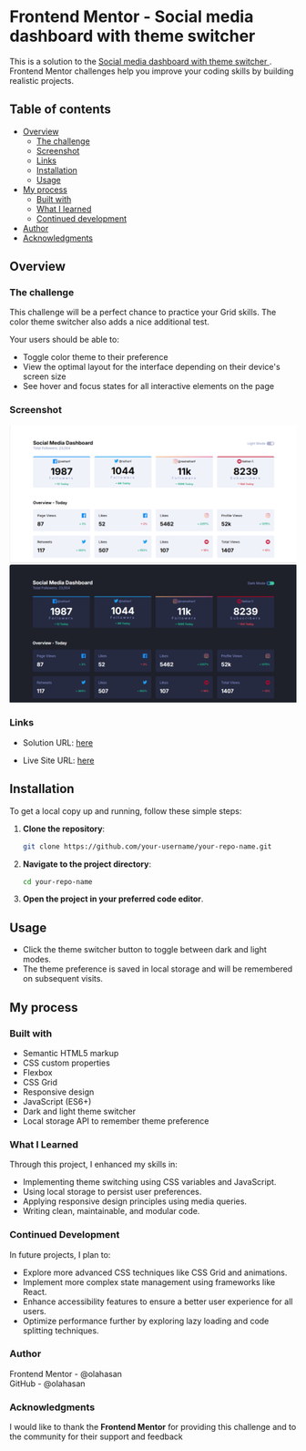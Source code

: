 # Frontend Mentor - Social media dashboard with theme switcher

This is a solution to the [Social media dashboard with theme switcher
](https://www.frontendmentor.io/challenges/social-media-dashboard-with-theme-switcher-6oY8ozp_H). Frontend Mentor challenges help you improve your coding skills by building realistic projects.

## Table of contents

- [Overview](#overview)
  - [The challenge](#the-challenge)
  - [Screenshot](#screenshot)
  - [Links](#links)
  - [Installation](#Installation)
  - [Usage](#Usage)
- [My process](#my-process)
  - [Built with](#built-with)
  - [What I learned](#what-i-learned)
  - [Continued development](#continued-development)
- [Author](#author)
- [Acknowledgments](#Acknowledgments)

## Overview

### The challenge

This challenge will be a perfect chance to practice your Grid skills. The color theme switcher also adds a nice additional test.

Your users should be able to:

- Toggle color theme to their preference
- View the optimal layout for the interface depending on their device's screen size
- See hover and focus states for all interactive elements on the page

### Screenshot

![Screenshot](./images/screenshot.png)
![Screenshot](./images/screenshot1.png)

### Links

- Solution URL: [here](https://github.com/olahasan/HTML_CSS_AND_J.S_Frontend-Mentor_JUNIOR-Social-media-dashboard-with-theme-switcher)

- Live Site URL: [here](https://olahasan.github.io/HTML_CSS_AND_J.S_Frontend-Mentor_JUNIOR-Social-media-dashboard-with-theme-switcher/)

## Installation

To get a local copy up and running, follow these simple steps:

1. **Clone the repository**:

   ```sh
   git clone https://github.com/your-username/your-repo-name.git
   ```

2. **Navigate to the project directory**:

   ```sh
   cd your-repo-name
   ```

3. **Open the project in your preferred code editor**.

## Usage

- Click the theme switcher button to toggle between dark and light modes.
- The theme preference is saved in local storage and will be remembered on subsequent visits.

## My process

### Built with

- Semantic HTML5 markup
- CSS custom properties
- Flexbox
- CSS Grid
- Responsive design
- JavaScript (ES6+)
- Dark and light theme switcher
- Local storage API to remember theme preference

### What I Learned

Through this project, I enhanced my skills in:

- Implementing theme switching using CSS variables and JavaScript.
- Using local storage to persist user preferences.
- Applying responsive design principles using media queries.
- Writing clean, maintainable, and modular code.

### Continued Development

In future projects, I plan to:

- Explore more advanced CSS techniques like CSS Grid and animations.
- Implement more complex state management using frameworks like React.
- Enhance accessibility features to ensure a better user experience for all users.
- Optimize performance further by exploring lazy loading and code splitting techniques.

### Author

Frontend Mentor - @olahasan<br>
GitHub - @olahasan

### Acknowledgments

I would like to thank the **Frontend Mentor** for providing this challenge and to the community for their support and feedback
